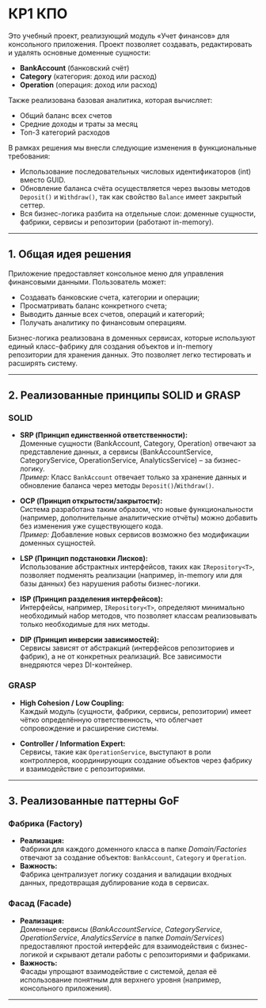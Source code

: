 # КР1 КПО
Это учебный проект, реализующий модуль «Учет финансов» для консольного приложения. Проект позволяет создавать, редактировать и удалять основные доменные сущности:
- **BankAccount** (банковский счёт)
- **Category** (категория: доход или расход)
- **Operation** (операция: доход или расход)

Также реализована базовая аналитика, которая вычисляет:
- Общий баланс всех счетов
- Средние доходы и траты за месяц
- Топ-3 категорий расходов

В рамках решения мы внесли следующие изменения в функциональные требования:
- Использование последовательных числовых идентификаторов (int) вместо GUID.
- Обновление баланса счёта осуществляется через вызовы методов `Deposit()` и `Withdraw()`, так как свойство `Balance` имеет закрытый сеттер.
- Вся бизнес-логика разбита на отдельные слои: доменные сущности, фабрики, сервисы и репозитории (работают in-memory).

---

## 1. Общая идея решения

Приложение предоставляет консольное меню для управления финансовыми данными. Пользователь может:
- Создавать банковские счета, категории и операции;
- Просматривать баланс конкретного счета;
- Выводить данные всех счетов, операций и категорий;
- Получать аналитику по финансовым операциям.

Бизнес-логика реализована в доменных сервисах, которые используют единый класс-фабрику для создания объектов и in-memory репозитории для хранения данных. Это позволяет легко тестировать и расширять систему.

---

## 2. Реализованные принципы SOLID и GRASP

### SOLID

- **SRP (Принцип единственной ответственности):**  
  Доменные сущности (BankAccount, Category, Operation) отвечают за представление данных, а сервисы (BankAccountService, CategoryService, OperationService, AnalyticsService) – за бизнес-логику.  
  _Пример:_ Класс `BankAccount` отвечает только за хранение данных и обновление баланса через методы `Deposit()`/`Withdraw()`.

- **OCP (Принцип открытости/закрытости):**  
  Система разработана таким образом, что новые функциональности (например, дополнительные аналитические отчёты) можно добавить без изменения уже существующего кода.  
  _Пример:_ Добавление новых сервисов возможно без модификации доменных сущностей.

- **LSP (Принцип подстановки Лисков):**  
  Использование абстрактных интерфейсов, таких как `IRepository<T>`, позволяет подменять реализации (например, in-memory или для базы данных) без нарушения работы бизнес-логики.

- **ISP (Принцип разделения интерфейсов):**  
  Интерфейсы, например, `IRepository<T>`, определяют минимально необходимый набор методов, что позволяет классам реализовывать только необходимые для них методы.

- **DIP (Принцип инверсии зависимостей):**  
  Сервисы зависят от абстракций (интерфейсов репозиториев и фабрик), а не от конкретных реализаций. Все зависимости внедряются через DI-контейнер.

### GRASP

- **High Cohesion / Low Coupling:**  
  Каждый модуль (сущности, фабрики, сервисы, репозитории) имеет чётко определённую ответственность, что облегчает сопровождение и расширение системы.

- **Controller / Information Expert:**  
  Сервисы, такие как `OperationService`, выступают в роли контроллеров, координирующих создание объектов через фабрику и взаимодействие с репозиториями.

---

## 3. Реализованные паттерны GoF

### Фабрика (Factory)

- **Реализация:**  
  Фабрики для каждого доменного класса в папке *Domain/Factories* отвечают за создание объектов: `BankAccount`, `Category` и `Operation`.  
- **Важность:**  
  Фабрика централизует логику создания и валидации входных данных, предотвращая дублирование кода в сервисах.

### Фасад (Facade)

- **Реализация:**  
  Доменные сервисы (*BankAccountService*, *CategoryService*, *OperationService*, *AnalyticsService* в папке *Domain/Services*) предоставляют простой интерфейс для взаимодействия с бизнес-логикой и скрывают детали работы с репозиториями и фабриками.
- **Важность:**  
  Фасады упрощают взаимодействие с системой, делая её использование понятным для верхнего уровня (например, консольного приложения).

---

